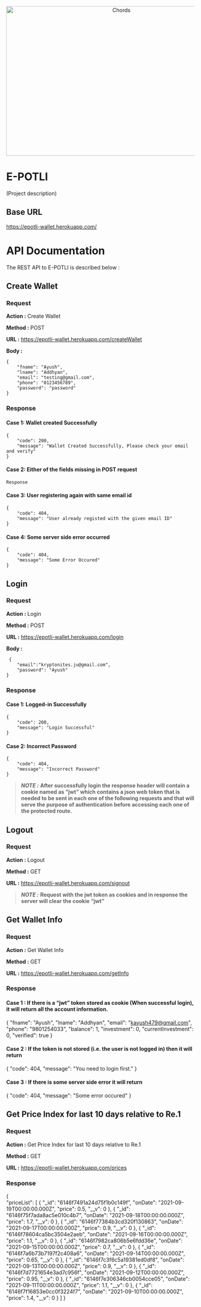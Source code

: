 <div align="center"> <img align="center" alt="Chords" src="https://user-images.githubusercontent.com/52379890/133371696-2488b42d-62fa-4210-b49f-9ebfea97fcd0.png" height='400' width='600'></div>

# E-POTLI
(Project description)

## Base URL

https://epotli-wallet.herokuapp.com/
    
    
# API Documentation
The REST API to E-POTLI is described below :

## Create Wallet

### Request

__Action  :__   Create Wallet

__Method  :__   POST

__URL     :__   https://epotli-wallet.herokuapp.com/createWallet

__Body    :__
  
    {
        "fname": "Ayush",
        "lname": "Addhyan",
        "email": "testing@gmail.com",
        "phone": "0123456789",
        "password": "password"
    }
    

### Response

#### Case 1: Wallet created Successfully

    {
        "code": 200,
        "message": "Wallet Created Successfully, Please check your email and verify"
    }



#### Case 2: Either of the fields missing in POST request

    Response

#### Case 3: User registering again with same email id

    {
        "code": 404,
        "message": "User already registed with the given email ID"
    }
    
#### Case 4: Some server side error occurred

    {
        "code": 404,
        "message": "Some Error Occured"
    } 



## Login

### Request

__Action  :__   Login

__Method  :__   POST

__URL     :__   https://epotli-wallet.herokuapp.com/login

__Body    :__
  
     {
        "email":"kryptonites.ju@gmail.com",
        "password": "Ayush"
    }
    

### Response

#### Case 1: Logged-in Successfully
    {
        "code": 200,
        "message": "Login Successful"
    }
    

#### Case 2: Incorrect Password
    {
        "code": 404,
        "message": "Incorrect Password"
    }



> **_NOTE  :_** **After successfully login the response header will contain a cookie named as “jwt” which contains a json web token that is needed to be sent in each one of the following requests and that will serve the purpose of authentication before accessing each one of the protected route.**


## Logout

### Request

__Action  :__   Logout

__Method  :__   GET

__URL     :__   https://epotli-wallet.herokuapp.com/signout


> **_NOTE  :_** **Request with the jwt token as cookies and in response the server will clear the cookie “jwt”**


## Get Wallet Info

### Request

__Action  :__   Get Wallet Info

__Method  :__   GET

__URL     :__   https://epotli-wallet.herokuapp.com/getInfo
  

### Response

#### Case 1 : If there is a “jwt” token stored as cookie (When successful login), it will return all the account information.

   {
  "fname": "Ayush",
  "lname": "Addhyan",
  "email": "kayush479@gmail.com",
  "phone": "9801254033",
  "balance": 1,
  "investment": 0,
  "currentInvestment": 0,
  "verified": true
 }


#### Case 2 : If the token is not stored (i.e. the user is not logged in) then it will return 

  {
  "code": 404,
  "message": "You need to login first."
 }


#### Case 3 : If there is some server side error it will return 

  {
  "code": 404,
  "message": "Some error occured"
  }


## Get Price Index for last 10 days relative to Re.1

### Request

__Action    :__     Get Price Index for last 10 days relative to Re.1

__Method    :__     GET

__URL       :__     https://epotli-wallet.herokuapp.com/prices 
    

### Response

  {  
  "priceList": [
    {
      "_id": "6146f7491a24d75f1b0c149f",
      "onDate": "2021-09-19T00:00:00.000Z",
      "price": 0.5,
      "__v": 0
    },
    {
      "_id": "6146f75f7ada8ac5e010c4b7",
      "onDate": "2021-09-18T00:00:00.000Z",
      "price": 1.7,
      "__v": 0
    },
    {
      "_id": "6146f77384b3cd320f130863",
      "onDate": "2021-09-17T00:00:00.000Z",
      "price": 0.9,
      "__v": 0
    },
    {
      "_id": "6146f78604ca5bc3504e2aeb",
      "onDate": "2021-09-16T00:00:00.000Z",
      "price": 1.1,
      "__v": 0
    },
    {
      "_id": "6146f7982ca806b5e6fdd36e",
      "onDate": "2021-09-15T00:00:00.000Z",
      "price": 0.7,
      "__v": 0
    },
    {
      "_id": "6146f7a6b73b7197f2c408a6",
      "onDate": "2021-09-14T00:00:00.000Z",
      "price": 0.65,
      "__v": 0
    },
    {
      "_id": "6146f7c3f6c5a19381ed0df8",
      "onDate": "2021-09-13T00:00:00.000Z",
      "price": 0.9,
      "__v": 0
    },
    {
      "_id": "6146f7d7721654e3ad7c956f",
      "onDate": "2021-09-12T00:00:00.000Z",
      "price": 0.95,
      "__v": 0
    },
    {
      "_id": "6146f7e306346cb0054cce05",
      "onDate": "2021-09-11T00:00:00.000Z",
      "price": 1.1,
      "__v": 0
    },
    {
      "_id": "6146f7f16853e0cc0f3224f7",
      "onDate": "2021-09-10T00:00:00.000Z",
      "price": 1.4,
      "__v": 0
    }
  ]
}




